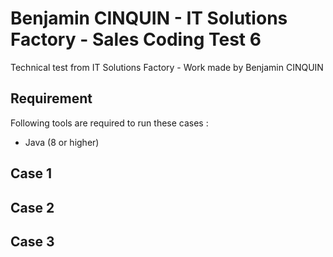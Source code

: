 # Benjamin CINQUIN - IT Solutions Factory - Sales Coding Test 6
Technical test from IT Solutions Factory - Work made by Benjamin CINQUIN

## Requirement 
Following tools are required to run these cases : 
 - Java (8 or higher)

## Case 1

## Case 2

## Case 3
